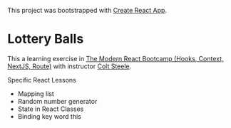This project was bootstrapped with [Create React App](https://github.com/facebook/create-react-app).

# Lottery Balls

This a learning exercise in [The Modern React Bootcamp (Hooks, Context, NextJS, Route)](https://www.udemy.com/modern-react-bootcamp/) with instructor [Colt Steele](https://www.udemy.com/user/coltsteele/).

Specific React Lessons

- Mapping list
- Random number generator
- State in React Classes
- Binding key word this
